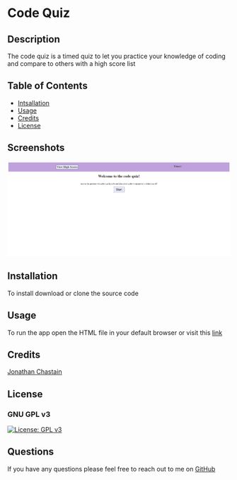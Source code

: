 # Code Quiz

## Description
The code quiz is a timed quiz to let you practice your knowledge of coding and compare to others with a high score list

## Table of Contents
* [Intsallation](#installation)
* [Usage](#usage)
* [Credits](#credits)
* [License](#license)

## Screenshots
![](./screenshot.png)
## Installation
To install download or clone the source code

## Usage
To run the app open the HTML file in your default browser or visit this [link](https://chastainjon.github.io/code-quiz/)

## Credits
[Jonathan Chastain](https://github.com/ChastainJon)

## License
### GNU GPL v3
[![License: GPL v3](https://img.shields.io/badge/License-GPLv3-blue.svg)](https://www.gnu.org/licenses/gpl-3.0)

## Questions
If you have any questions please feel free to reach out to me on [GitHub](https://github.com/ChastainJon)

